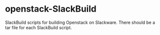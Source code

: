 # openstack-SlackBuild
SlackBuild scripts for building Openstack on Slackware. There should be a tar file for each SlackBuild script.
